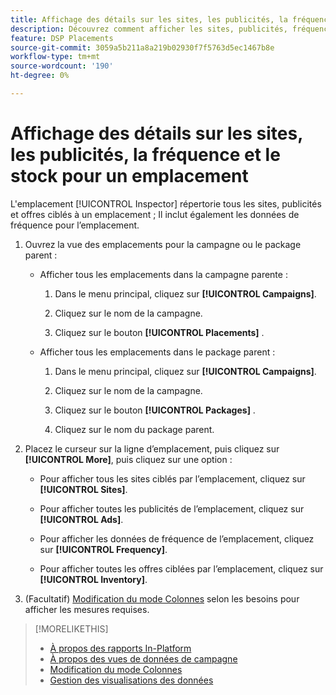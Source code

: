 ```yaml
---
title: Affichage des détails sur les sites, les publicités, la fréquence et le stock pour un emplacement
description: Découvrez comment afficher les sites, publicités, fréquence et données d’inventaire ciblés pour un emplacement.
feature: DSP Placements
source-git-commit: 3059a5b211a8a219b02930f7f5763d5ec1467b8e
workflow-type: tm+mt
source-wordcount: '190'
ht-degree: 0%

---
```


# Affichage des détails sur les sites, les publicités, la fréquence et le stock pour un emplacement

L&#39;emplacement [!UICONTROL Inspector] répertorie tous les sites, publicités et offres ciblés à un emplacement ; Il inclut également les données de fréquence pour l’emplacement.

1. Ouvrez la vue des emplacements pour la campagne ou le package parent :

   * Afficher tous les emplacements dans la campagne parente :

      1. Dans le menu principal, cliquez sur **[!UICONTROL Campaigns]**.

      1. Cliquez sur le nom de la campagne.

      1. Cliquez sur le bouton **[!UICONTROL Placements]** .
   * Afficher tous les emplacements dans le package parent :

      1. Dans le menu principal, cliquez sur **[!UICONTROL Campaigns]**.

      1. Cliquez sur le nom de la campagne.

      1. Cliquez sur le bouton **[!UICONTROL Packages]** .

      1. Cliquez sur le nom du package parent.


1. Placez le curseur sur la ligne d’emplacement, puis cliquez sur **[!UICONTROL More]**, puis cliquez sur une option :

   * Pour afficher tous les sites ciblés par l’emplacement, cliquez sur **[!UICONTROL Sites]**.

   * Pour afficher toutes les publicités de l’emplacement, cliquez sur **[!UICONTROL Ads]**.

   * Pour afficher les données de fréquence de l’emplacement, cliquez sur **[!UICONTROL Frequency]**.

   * Pour afficher toutes les offres ciblées par l’emplacement, cliquez sur **[!UICONTROL Inventory]**.

1. (Facultatif) [Modification du mode Colonnes](column-view-change.md) selon les besoins pour afficher les mesures requises.

>[!MORELIKETHIS]
>
>* [À propos des rapports In-Platform](campaign-reports-about.md)
>* [À propos des vues de données de campagne](campaign-data-views-about.md)
>* [Modification du mode Colonnes](column-view-change.md)
>* [Gestion des visualisations des données](campaign-data-visualization-manage.md)

